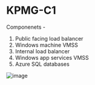 # KPMG-C1

Componenets -

1) Public facing load balancer
2) Windows machine VMSS
3) Internal load balancer
4) Windows app services VMSS
5) Azure SQL databases

![image](https://user-images.githubusercontent.com/61777346/202189501-9104ff79-ff7a-4594-a3d3-6f8a54bab45a.png)
